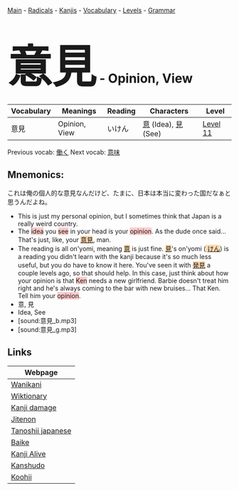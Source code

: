<style> bigfont {font-size: 100px}</style>
[Main](../README.md) -
[Radicals](../radicals.md) -
[Kanjis](../kanjis.md) -
[Vocabulary](../vocabulary.md) -
[Levels](../levels.md) -
[Grammar](../grammar.md)
# <bigfont> 意見</bigfont> - Opinion, View 

| Vocabulary | Meanings | Reading | Characters | Level |
| --- | --- | --- | --- | --- |
| 意見 | Opinion, View | いけん |  [意](../kanjis/意.md) (Idea), [見](../kanjis/見.md) (See) | [Level 11](../levels/wk_level11.md) |

Previous vocab: [働く](働く.md) Next vocab: [意味](意味.md) 

## Mnemonics:
これは俺の個人的な意見なんだけど、たまに、日本は本当に変わった国だなぁと思うんだよね。
* This is just my personal opinion, but I sometimes think that Japan is a really weird country.
* The <span style="background-color:#ffcccb"> idea</span> you <span style="background-color:#ffcccb"> see</span> in your head is your <span style="background-color:#ffcccb"> opinion</span>. As the dude once said... That's just, like, your <span style="background-color:#fed8b1"> [意見]([意](https://jisho.org/search/意)見)</span>, man.
* The reading is all on'yomi, meaning <span style="background-color:#fed8b1"> [意](https://jisho.org/search/意)</span> is just fine. <span style="background-color:#fed8b1"> [見](https://jisho.org/search/見)</span>'s on'yomi (<span style="background-color:#fed8b1"> [けん](https://jisho.org/search/けん)</span>) is a reading you didn't learn with the kanji because it's so much less useful, but you do have to know it here. You've seen it with <span style="background-color:#fed8b1"> [発見](https://jisho.org/search/発見)</span> a couple levels ago, so that should help. In this case, just think about how your opinion is that <span style="background-color:#ffcccb"> Ken</span> needs a new girlfriend. Barbie doesn't treat him right and he's always coming to the bar with new bruises... That Ken. Tell him your <span style="background-color:#ffcccb"> opinion</span>.
* 意, 見
* Idea, See
* [sound:意見_b.mp3]
* [sound:意見_g.mp3]


## Links 

| Webpage |
| --- |
| [Wanikani          ](https://www.wanikani.com/kanji/意見) |
| [Wiktionary        ](https://en.wiktionary.org/wiki/意見) |
| [Kanji damage      ](http://www.kanjidamage.com/kanji/search?utf8=✓&q=意見) |
| [Jitenon           ](https://jitenon.com/kanji/意見) |
| [Tanoshii japanese ](https://www.tanoshiijapanese.com/dictionary/kanji.cfm?k=意見) |
| [Baike             ](https://baike.baidu.com/item/意見) |
| [Kanji Alive       ](https://app.kanjialive.com/意見) |
| [Kanshudo          ](https://www.kanshudo.com/searchmn?q=意見) |
| [Koohii            ](https://kanji.koohii.com/study/kanji/意見) |
